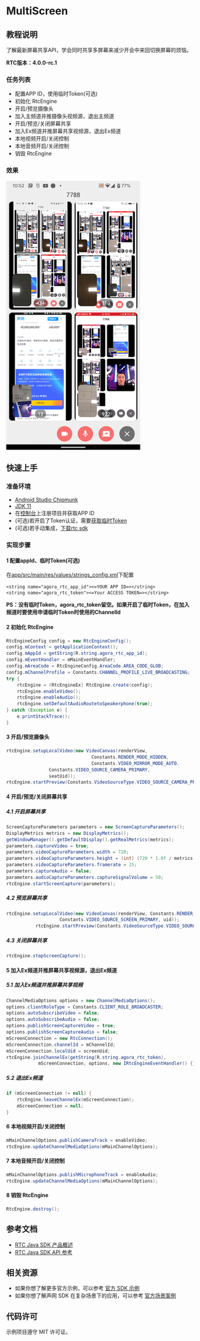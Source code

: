 # MultiScreen

## 教程说明
了解最新屏幕共享API，学会同时共享多屏幕来减少开会中来回切换屏幕的烦恼。

**RTC版本：4.0.0-rc.1**

### 任务列表
- 配置APP ID，使用临时Token(可选)
- 初始化 RtcEngine
- 开启/预览摄像头
- 加入主频道并推摄像头视频源，退出主频道
- 开启/预览/关闭屏幕共享
- 加入Ex频道并推屏幕共享视频源，退出Ex频道
- 本地视频开启/关闭控制
- 本地音频开启/关闭控制
- 销毁 RtcEngine

### 效果

![image](imgs/final_app_snapshot.png)


## 快速上手

### 准备环境
- [Android Studio Chipmunk](https://developer.android.com/studio#downloads)
- [JDK 11](https://www.oracle.com/java/technologies/javase/jdk11-archive-downloads.html)
- 在[控制台](https://console.agora.io/)上注册项目并获取APP ID
- (可选)若开启了Token认证，需要[获取临时Token](https://docs.agora.io/cn/Agora%20Platform/get_appid_token?platform=All%20Platforms#%E8%8E%B7%E5%8F%96-rtc-%E4%B8%B4%E6%97%B6-token)
- (可选)若手动集成，[下载rtc sdk](https://download.agora.io/sdk/release/Agora_Native_SDK_for_Android_v4.0.0-rc.1_FULL.zip)

### 实现步骤

#### 1 配置appId、临时Token(可选)
在[app/src/main/res/values/strings_config.xml](app/src/main/res/values/strings_config.xml)下配置
```
<string name="agora_rtc_app_id"><=YOUR APP ID=></string>
<string name="agora_rtc_token"><=Your ACCESS TOKEN=></string>
```
**PS：没有临时Token，agora_rtc_token留空。如果开启了临时Token，在加入频道时要使用申请临时Token时使用的ChannelId**

#### 2 初始化 RtcEngine
```java
RtcEngineConfig config = new RtcEngineConfig();
config.mContext = getApplicationContext();
config.mAppId = getString(R.string.agora_rtc_app_id);
config.mEventHandler = mMainEventHandler;
config.mAreaCode = RtcEngineConfig.AreaCode.AREA_CODE_GLOB;
config.mChannelProfile = Constants.CHANNEL_PROFILE_LIVE_BROADCASTING;
try {
    rtcEngine = (RtcEngineEx) RtcEngine.create(config);
    rtcEngine.enableVideo();
    rtcEngine.enableAudio();
    rtcEngine.setDefaultAudioRoutetoSpeakerphone(true);
} catch (Exception e) {
    e.printStackTrace();
}
```

#### 3 开启/预览摄像头
```java
rtcEngine.setupLocalVideo(new VideoCanvas(renderView, 									
								Constants.RENDER_MODE_HIDDEN, 
								Constants.VIDEO_MIRROR_MODE_AUTO,
                Constants.VIDEO_SOURCE_CAMERA_PRIMARY, 
                seatUid));
rtcEngine.startPreview(Constants.VideoSourceType.VIDEO_SOURCE_CAMERA_PRIMARY);
```

#### 4 开启/预览/关闭屏幕共享
##### 4.1 开启屏幕共享
```java
ScreenCaptureParameters parameters = new ScreenCaptureParameters();
DisplayMetrics metrics = new DisplayMetrics();
getWindowManager().getDefaultDisplay().getRealMetrics(metrics);
parameters.captureVideo = true;
parameters.videoCaptureParameters.width = 720;
parameters.videoCaptureParameters.height = (int) (720 * 1.0f / metrics.widthPixels * metrics.heightPixels);
parameters.videoCaptureParameters.framerate = 15;
parameters.captureAudio = false;
parameters.audioCaptureParameters.captureSignalVolume = 50;
rtcEngine.startScreenCapture(parameters);
```

##### 4.2 预览屏幕共享
```java
rtcEngine.setupLocalVideo(new VideoCanvas(renderView, Constants.RENDER_MODE_FIT, Constants.VIDEO_MIRROR_MODE_DISABLED,
                    Constants.VIDEO_SOURCE_SCREEN_PRIMARY, uid));
           rtcEngine.startPreview(Constants.VideoSourceType.VIDEO_SOURCE_SCREEN_PRIMARY);
```

##### 4.3 关闭屏幕共享
```java
rtcEngine.stopScreenCapture();
```


#### 5 加入Ex频道并推屏幕共享视频源，退出Ex频道
##### 5.1 加入Ex频道并推屏幕共享视频
```java
ChannelMediaOptions options = new ChannelMediaOptions();
options.clientRoleType = Constants.CLIENT_ROLE_BROADCASTER;
options.autoSubscribeVideo = false;
options.autoSubscribeAudio = false;
options.publishScreenCaptureVideo = true;
options.publishScreenCaptureAudio = false;
mScreenConnection = new RtcConnection();
mScreenConnection.channelId = mChannelId;
mScreenConnection.localUid = screenUid;
rtcEngine.joinChannelEx(getString(R.string.agora_rtc_token), 	
			mScreenConnection, options, new IRtcEngineEventHandler() {});
```

##### 5.2 退出Ex频道
```java
if (mScreenConnection != null) {
    rtcEngine.leaveChannelEx(mScreenConnection);
    mScreenConnection = null;
}
```

#### 6 本地视频开启/关闭控制
```java
mMainChannelOptions.publishCameraTrack = enableVideo;
rtcEngine.updateChannelMediaOptions(mMainChannelOptions);
```

#### 7 本地音频开启/关闭控制
```java
mMainChannelOptions.publishMicrophoneTrack = enableAudio;
rtcEngine.updateChannelMediaOptions(mMainChannelOptions);
```

#### 8 销毁 RtcEngine
```java
RtcEngine.destroy();
```

## 参考文档

- [RTC Java SDK 产品概述](https://docs.agora.io/cn/video-call-4.x/landing-page?platform=Android)
- [RTC Java SDK API 参考](https://docs.agora.io/cn/video-call-4.x/api-ref?platform=Android)

## 相关资源

- 如果你想了解更多官方示例，可以参考 [官方 SDK 示例](https://github.com/AgoraIO/API-Examples/tree/4.0.0-GA/Android/APIExample/app/src/main/java/io/agora/api/example/examples/advanced/customaudio)
- 如果你想了解声网 SDK 在复杂场景下的应用，可以参考 [官方场景案例](https://github.com/AgoraIO-usecase)

## 代码许可

示例项目遵守 MIT 许可证。